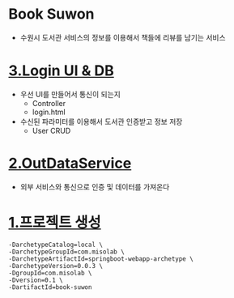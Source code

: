 # Book Suwon 
- 수원시 도서관 서비스의 정보를 이용해서 책들에 리뷰를 남기는 서비스

# [3.Login UI & DB](https://github.com/misolab/book-suwon/issues/3)
- 우선 UI를 만들어서 통신이 되는지
  - Controller
  - login.html
- 수신된 파라미터를 이용해서 도서관 인증받고 정보 저장
  - User CRUD

# [2.OutDataService](https://github.com/misolab/book-suwon/issues/2)
- 외부 서비스와 통신으로 인증 및 데이터를 가져온다

# [1.프로젝트 생성](https://github.com/misolab/book-suwon/issues/1)
```mvn archetype:generate \
-DarchetypeCatalog=local \
-DarchetypeGroupId=com.misolab \
-DarchetypeArtifactId=springboot-webapp-archetype \
-DarchetypeVersion=0.0.3 \
-DgroupId=com.misolab \
-Dversion=0.1 \
-DartifactId=book-suwon